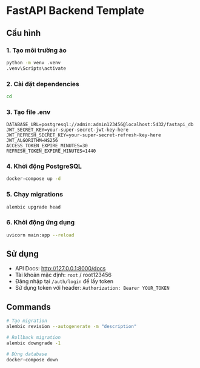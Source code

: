 # FastAPI Backend Template

## Cấu hình

### 1. Tạo môi trường ảo

```bash
python -m venv .venv
.venv\Scripts\activate
```

### 2. Cài đặt dependencies

```bash
cd
```

### 3. Tạo file .env

```env
DATABASE_URL=postgresql://admin:admin123456@localhost:5432/fastapi_db
JWT_SECRET_KEY=your-super-secret-jwt-key-here
JWT_REFRESH_SECRET_KEY=your-super-secret-refresh-key-here
JWT_ALGORITHM=HS256
ACCESS_TOKEN_EXPIRE_MINUTES=30
REFRESH_TOKEN_EXPIRE_MINUTES=1440
```

### 4. Khởi động PostgreSQL

```bash
docker-compose up -d
```

### 5. Chạy migrations

```bash
alembic upgrade head
```

### 6. Khởi động ứng dụng

```bash
uvicorn main:app --reload
```

## Sử dụng

- API Docs: http://127.0.0.1:8000/docs
- Tài khoản mặc định: `root` / root123456
- Đăng nhập tại `/auth/login` để lấy token
- Sử dụng token với header: `Authorization: Bearer YOUR_TOKEN`

## Commands

```bash
# Tạo migration
alembic revision --autogenerate -m "description"

# Rollback migration
alembic downgrade -1

# Dừng database
docker-compose down
```
